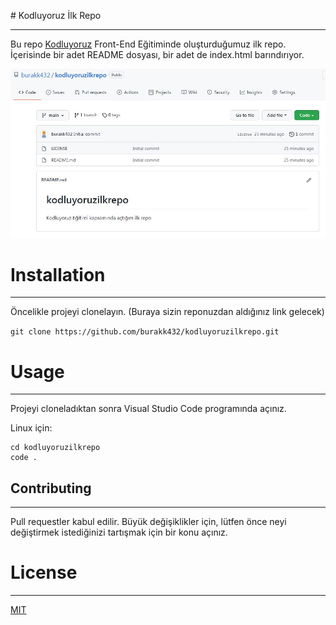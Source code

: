 \# Kodluyoruz İlk Repo

------

Bu repo [Kodluyoruz](https://www.kodluyoruz.org/) Front-End Eğitiminde oluşturduğumuz ilk repo. İçerisinde bir adet README dosyası, bir adet de index.html barındırıyor.



![repo resim](resim.jpg)



# Installation

---

Öncelikle projeyi clonelayın. (Buraya sizin reponuzdan aldığınız link gelecek)

`git clone https://github.com/burakk432/kodluyoruzilkrepo.git`

# Usage

---

Projeyi cloneladıktan sonra Visual Studio Code programında açınız.

Linux için:

```
cd kodluyoruzilkrepo
code .
```



## Contributing

---

Pull requestler kabul edilir. Büyük değişiklikler için, lütfen önce neyi değiştirmek istediğinizi tartışmak için bir konu açınız.

## 

# License

---

[MIT](https://choosealicense.com/licenses/mit/)

